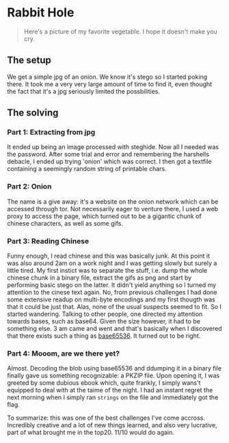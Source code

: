 # Rabbit Hole

> Here's a picture of my favorite vegetable. I hope it doesn't make you cry.

## The setup

We get a simple jpg of an onion. We know it's stego so I started poking there. It took me a very very large amount of time to find it, even thought the fact that it's a jpg seriously limited the possbilities. 

## The solving

### Part 1: Extracting from jpg

It ended up being an image processed with steghide. Now all I needed was the password. After some trial and error and remembering the harshells debacle, I ended up trying 'onion' which was correct. I then got a textfile containing a seemingly random string of printable chars.

### Part 2: Onion

The name is a give away: it's a website on the onion network which can be accessed through tor. Not necessarily eager to venture there, I used a web proxy to access the page, which turned out to be a gigantic chunk of chinese characters, as well as some gifs.

### Part 3: Reading Chinese

Funny enough, I read chinese and this was basically junk. At this point it was also around 2am on a work night and I was getting slowly but surely a little tired. My first instict was to separate the stuff, i.e. dump the whole chinese chunk in a binary file, extract the gifs as png and start by performing basic stego on the latter. It didn't yield anything so I turned my attention to the cinese text again. No, from previous challenges I had done some extensive readup on multi-byte encodings and my first thougth was that it could be just that. Alas, none of the usual suspects seemed to fit. So I started wandering. Talking to other people, one directed my attention towards bases, such as base64. Given the size however, it had to be something else. 3 am came and went and that's basically when I discovered that there exists such a thing as [base65536](https://github.com/qntm/base65536). It turned out to be right.

### Part 4: Mooom, are we there yet?

Almost. Decoding the blob using base65536 and ddumping it in a binary file finally gave us something recognizable: a PKZIP file. Upon opening it, I was greeted by some dubious ebook which, quite frankly, I simply wans't equipped to deal with at the taime of the night. I had an instant regret the next morning when I simply ran ```strings``` on the file and immediately got the flag.

To summarize: this was one of the best challenges I've come accross. Incredibly creative and a lot of new things learned, and also very lucrative, part of what brought me in the top20. 11/10 would do again.
